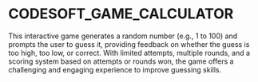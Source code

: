 # CODESOFT_GAME_CALCULATOR
This interactive game generates a random number (e.g., 1 to 100) and prompts the user to guess it, providing feedback on whether the guess is too high, too low, or correct. With limited attempts, multiple rounds, and a scoring system based on attempts or rounds won, the game offers a challenging and engaging experience to improve guessing skills.
